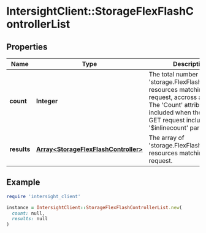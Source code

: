 # IntersightClient::StorageFlexFlashControllerList

## Properties

| Name | Type | Description | Notes |
| ---- | ---- | ----------- | ----- |
| **count** | **Integer** | The total number of &#39;storage.FlexFlashController&#39; resources matching the request, accross all pages. The &#39;Count&#39; attribute is included when the HTTP GET request includes the &#39;$inlinecount&#39; parameter. | [optional] |
| **results** | [**Array&lt;StorageFlexFlashController&gt;**](StorageFlexFlashController.md) | The array of &#39;storage.FlexFlashController&#39; resources matching the request. | [optional] |

## Example

```ruby
require 'intersight_client'

instance = IntersightClient::StorageFlexFlashControllerList.new(
  count: null,
  results: null
)
```

